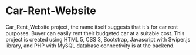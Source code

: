 # Car-Rent-Website

Car_Rent_Website project, the name itself suggests that it's for car rent purposes. Buyer can easily rent their budgeted car at a suitable cost. This project is created using HTML 5, CSS 3, Bootstrap, Javascript with Swiper.js library, and PHP with MySQL database connectivity is at the backend.
